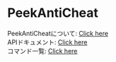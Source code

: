 # PeekAntiCheat

PeekAntiCheatについて: [Click here](./About.md)  
APIドキュメント: [Click here](./API.md)  
コマンド一覧: [Click here](./Commands.md)
